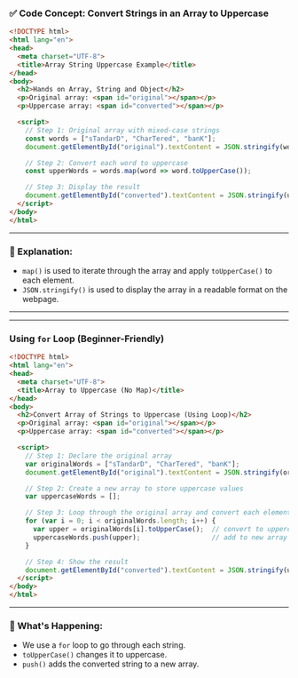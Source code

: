 
### ✅ Code Concept: Convert Strings in an Array to Uppercase

```html
<!DOCTYPE html>
<html lang="en">
<head>
  <meta charset="UTF-8">
  <title>Array String Uppercase Example</title>
</head>
<body>
  <h2>Hands on Array, String and Object</h2>
  <p>Original array: <span id="original"></span></p>
  <p>Uppercase array: <span id="converted"></span></p>

  <script>
    // Step 1: Original array with mixed-case strings
    const words = ["sTandarD", "CharTered", "banK"];
    document.getElementById("original").textContent = JSON.stringify(words);

    // Step 2: Convert each word to uppercase
    const upperWords = words.map(word => word.toUpperCase());

    // Step 3: Display the result
    document.getElementById("converted").textContent = JSON.stringify(upperWords);
  </script>
</body>
</html>
```

---

### 🧠 Explanation:

* `map()` is used to iterate through the array and apply `toUpperCase()` to each element.
* `JSON.stringify()` is used to display the array in a readable format on the webpage.

---

---

### Using `for` Loop (Beginner-Friendly)

```html
<!DOCTYPE html>
<html lang="en">
<head>
  <meta charset="UTF-8">
  <title>Array to Uppercase (No Map)</title>
</head>
<body>
  <h2>Convert Array of Strings to Uppercase (Using Loop)</h2>
  <p>Original array: <span id="original"></span></p>
  <p>Uppercase array: <span id="converted"></span></p>

  <script>
    // Step 1: Declare the original array
    var originalWords = ["sTandarD", "CharTered", "banK"];
    document.getElementById("original").textContent = JSON.stringify(originalWords);

    // Step 2: Create a new array to store uppercase values
    var uppercaseWords = [];

    // Step 3: Loop through the original array and convert each element
    for (var i = 0; i < originalWords.length; i++) {
      var upper = originalWords[i].toUpperCase();  // convert to uppercase
      uppercaseWords.push(upper);                  // add to new array
    }

    // Step 4: Show the result
    document.getElementById("converted").textContent = JSON.stringify(uppercaseWords);
  </script>
</body>
</html>
```

---

### 🧠 What's Happening:

* We use a `for` loop to go through each string.
* `toUpperCase()` changes it to uppercase.
* `push()` adds the converted string to a new array.

